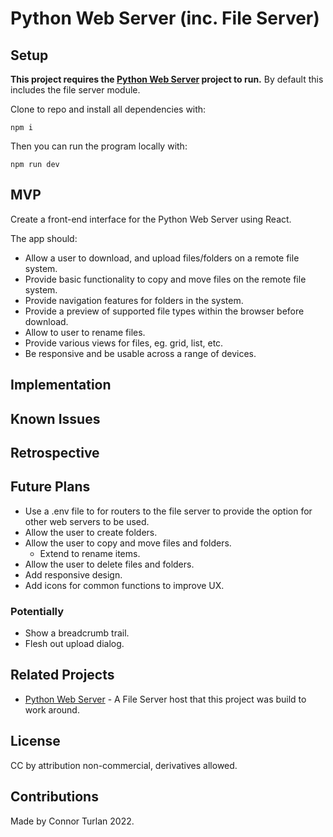 # Python Web Server (inc. File Server)

## Setup

**This project requires the [Python Web Server](https://github.com/connorturlan/web-server-py) project to run.** By default this includes the file server module.

Clone to repo and install all dependencies with:

`npm i`

Then you can run the program locally with:

`npm run dev`

## MVP

Create a front-end interface for the Python Web Server using React.

The app should:

-   Allow a user to download, and upload files/folders on a remote file system.
-   Provide basic functionality to copy and move files on the remote file system.
-   Provide navigation features for folders in the system.
-   Provide a preview of supported file types within the browser before download.
-   Allow to user to rename files.
-   Provide various views for files, eg. grid, list, etc.
-   Be responsive and be usable across a range of devices.

## Implementation

## Known Issues

## Retrospective

## Future Plans

-   Use a .env file to for routers to the file server to provide the option for other web servers to be used.
-   Allow the user to create folders.
-   Allow the user to copy and move files and folders.
    -   Extend to rename items.
-   Allow the user to delete files and folders.
-   Add responsive design.
-   Add icons for common functions to improve UX.

### Potentially

-   Show a breadcrumb trail.
-   Flesh out upload dialog.

## Related Projects

-   [Python Web Server](https://github.com/connorturlan/web-server-py) - A File Server host that this project was build to work around.

## License

CC by attribution non-commercial, derivatives allowed.

## Contributions

Made by Connor Turlan 2022.
